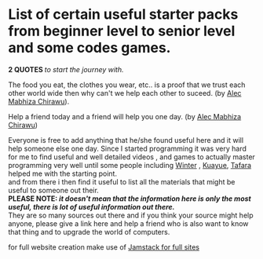 # List of certain useful starter packs from beginner level to senior level and some codes games.

<b>2 QUOTES </b><i> to start the journey with.</i> 

The food you eat, the clothes you wear, etc.. is a proof that we trust each other world wide then why can't we help each other to suceed. (by [Alec Mabhiza Chirawu](https://github.com/Captaincheq/)).

Help a friend today and a friend will help you one day. (by [Alec Mabhiza Chirawu](https://github.com/Captaincheq/))


Everyone is free to add anything that he/she found useful here and it will help someone else one day.
Since I started programming it was very hard for me to find useful and well detailed videos , and games to actually master 
programming very well until some people including [Winter](https://github.com/Sierra007117) , [Kuayue](https://github.com/Sierra007117), [Tafara](https://github.com/TafaraLanka) helped me with the starting point.<br> and from there i then find it useful to list all the materials that might be useful to someone out their. <br><b>PLEASE NOTE:<i> it doesn't mean that the information here is only the most useful, there is lot of useful information out there.</i></b> <br>They are so many sources out there and if you think your source might help anyone, please give a link here  and help a friend who is also want to know that thing and to upgrade the world of computers. 

for full website creation make use of [Jamstack for full sites](https://jamstack.org/)
